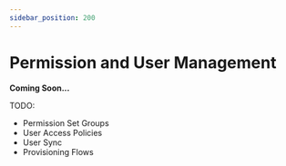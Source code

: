 ```yaml
---
sidebar_position: 200
---
```

# Permission and User Management

**Coming Soon...**

TODO:
- Permission Set Groups
- User Access Policies
- User Sync
- Provisioning Flows